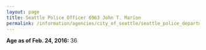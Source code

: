 ```yaml
---
layout: page
title: Seattle Police Officer 6963 John T. Marion
permalink: /information/agencies/city_of_seattle/seattle_police_department/copbook/6963/
---
```


**Age as of Feb. 24, 2016:** 36
